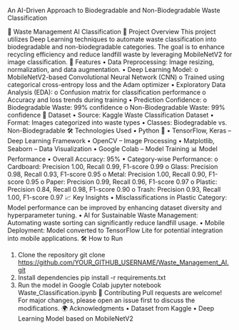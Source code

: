 An AI-Driven Approach to Biodegradable and Non-Biodegradable Waste Classification


🌮 Waste Management AI Classification
📌 Project Overview
This project utilizes Deep Learning techniques to automate waste classification into biodegradable and non-biodegradable categories. The goal is to enhance recycling efficiency and reduce landfill waste by leveraging MobileNetV2 for image classification.
🚀 Features
•	Data Preprocessing: Image resizing, normalization, and data augmentation.
•	Deep Learning Model: 
o	MobileNetV2-based Convolutional Neural Network (CNN)
o	Trained using categorical cross-entropy loss and the Adam optimizer
•	Exploratory Data Analysis (EDA): 
o	Confusion matrix for classification performance
o	Accuracy and loss trends during training
•	Prediction Confidence: 
o	Biodegradable Waste: 99% confidence
o	Non-Biodegradable Waste: 99% confidence
📂 Dataset
•	Source: Kaggle Waste Classification Dataset
•	Format: Images categorized into waste types
•	Classes: Biodegradable vs. Non-Biodegradable
🛠️ Technologies Used
•	Python 🐍
•	TensorFlow, Keras – Deep Learning Framework
•	OpenCV – Image Processing
•	Matplotlib, Seaborn – Data Visualization
•	Google Colab – Model Training
📊 Model Performance
•	Overall Accuracy: 95%
•	Category-wise Performance: 
o	Cardboard: Precision 1.00, Recall 0.99, F1-score 0.99
o	Glass: Precision 0.98, Recall 0.93, F1-score 0.95
o	Metal: Precision 1.00, Recall 0.90, F1-score 0.95
o	Paper: Precision 0.99, Recall 0.96, F1-score 0.97
o	Plastic: Precision 0.84, Recall 0.98, F1-score 0.90
o	Trash: Precision 0.93, Recall 1.00, F1-score 0.97
📈 Key Insights
•	Misclassifications in Plastic Category: Model performance can be improved by enhancing dataset diversity and hyperparameter tuning.
•	AI for Sustainable Waste Management: Automating waste sorting can significantly reduce landfill usage.
•	Mobile Deployment: Model converted to TensorFlow Lite for potential integration into mobile applications.
🛠️ How to Run
1.	Clone the repository
git clone https://github.com/YOUR_GITHUB_USERNAME/Waste_Management_AI.git
2.	Install dependencies
pip install -r requirements.txt
3.	Run the model in Google Colab
jupyter notebook Waste_Classification.ipynb
👥 Contributing
Pull requests are welcome! For major changes, please open an issue first to discuss the modifications.
🌍 Acknowledgments
•	Dataset from Kaggle
•	Deep Learning Model based on MobileNetV2

